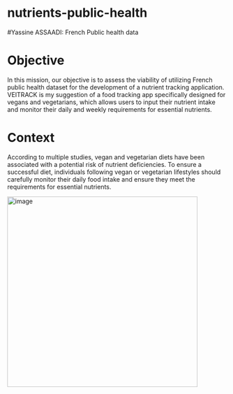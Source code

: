 # nutrients-public-health
#Yassine ASSAADI: French Public health data
# Objective
In this mission, our objective is to assess the viability of utilizing French public health dataset for the development of a nutrient tracking application. VEITRACK is my suggestion of a food tracking app specifically designed for vegans and vegetarians, which allows users to input their nutrient intake and monitor their daily and weekly requirements for essential nutrients.
# Context
According to multiple studies, vegan and vegetarian diets have been associated with a potential risk of nutrient deficiencies. To ensure a successful diet, individuals following vegan or vegetarian lifestyles should carefully monitor their daily food intake and ensure they meet the requirements for essential nutrients. 

<img width="436" alt="image" src="https://github.com/Yassaadi/nutrientss-public-health/assets/106546639/5aa9e7d7-9f85-4305-9076-43aa9f2f5738">

